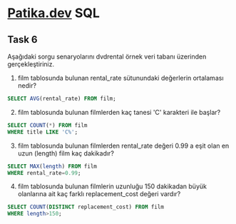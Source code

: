 # [Patika.dev](https://www.patika.dev) SQL

## Task 6

Aşağıdaki sorgu senaryolarını dvdrental örnek veri tabanı üzerinden gerçekleştiriniz.

1. film tablosunda bulunan rental_rate sütunundaki değerlerin ortalaması nedir?

```sql
SELECT AVG(rental_rate) FROM film;
```
2. film tablosunda bulunan filmlerden kaç tanesi 'C' karakteri ile başlar?

```sql
SELECT COUNT(*) FROM film
WHERE title LIKE 'C%';
```
3. film tablosunda bulunan filmlerden rental_rate değeri 0.99 a eşit olan en uzun (length) film kaç dakikadır?

```sql
SELECT MAX(length) FROM film
WHERE rental_rate=0.99;
```

4. film tablosunda bulunan filmlerin uzunluğu 150 dakikadan büyük olanlarına ait kaç farklı replacement_cost değeri vardır?

```sql
SELECT COUNT(DISTINCT replacement_cost) FROM film
WHERE length>150;
```